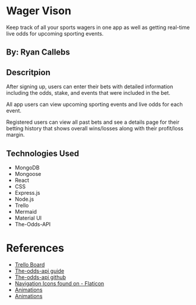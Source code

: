 # Wager Vison

Keep track of all your sports wagers in one app as well as getting real-time live odds for upcoming sporting events.

## By: Ryan Callebs

## Descritpion

After signing up, users can enter their bets with detailed information including the odds, stake, and events that were included in the bet.

All app users can view upcoming sporting events and live odds for each event.

Registered users can view all past bets and see a details page for their betting history that shows overall wins/losses along with their profit/loss margin.

## Technologies Used

- MongoDB
- Mongoose
- React
- CSS
- Express.js
- Node.js
- Trello
- Mermaid
- Material UI
- The-Odds-API

# References

- [Trello Board](https://trello.com/b/oP3i0H8S/bet-tracker-app)
- [The-odds-api guide](https://the-odds-api.com/liveapi/guides/v4/#overview)
- [The-odds-api github](https://github.com/the-odds-api)
- <a href="https://www.flaticon.com/free-icons/bet" title="Bet icons">Navigation Icons found on - Flaticon</a>
- [Animations](https://www.w3schools.com/css/css3_animations.asp)
- [Animations](https://stackoverflow.com/questions/54758648/how-to-create-a-simple-spinning-animation-for-an-image-in-react)
